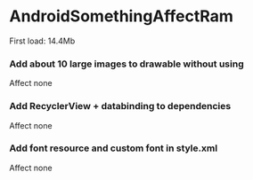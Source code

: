 # AndroidSomethingAffectRam


First load: 14.4Mb

### Add about 10 large images to drawable without using
Affect none

### Add RecyclerView + databinding to dependencies
Affect none

### Add font resource and custom font in style.xml
Affect none